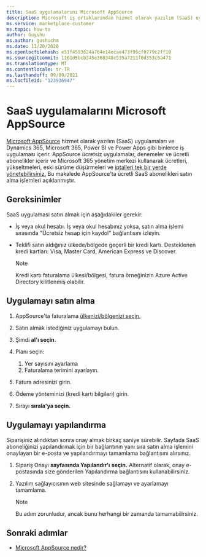 ```yaml
---
title: SaaS uygulamalarını Microsoft AppSource
description: Microsoft iş ortaklarından hizmet olarak yazılım (SaaS) uygulamaları satın Microsoft AppSource.
ms.service: marketplace-customer
ms.topic: how-to
author: Guyshu
ms.author: gushuchm
ms.date: 11/20/2020
ms.openlocfilehash: e51f4593624a764e14ecae473f96cf0779c2ff10
ms.sourcegitcommit: 1161d5bcb345e368348c535a7211f0d353c5a471
ms.translationtype: MT
ms.contentlocale: tr-TR
ms.lasthandoff: 09/09/2021
ms.locfileid: "123936947"
---
```

# <a name="purchase-saas-apps-on-microsoft-appsource"></a>SaaS uygulamalarını Microsoft AppSource

[Microsoft AppSource](https://appsource.microsoft.com/) hizmet olarak yazılım (SaaS) uygulamaları ve Dynamics 365, Microsoft 365, Power BI ve Power Apps gibi binlerce iş uygulaması içerir. AppSource ücretsiz uygulamalar, denemeler ve ücretli abonelikler içerir ve Microsoft 365 yönetim merkezi kullanarak ücretleri, yükseltmeleri, eski sürüme düşürmeleri ve [iptalleri tek bir yerde yönetebilirsiniz.](/microsoft-365/admin/admin-overview/about-the-admin-center) Bu makalede AppSource'ta ücretli SaaS abonelikleri satın alma işlemleri açıklanmıştır.

## <a name="requirements"></a>Gereksinimler

SaaS uygulaması satın almak için aşağıdakiler gerekir:

- İş veya okul hesabı. İş veya okul hesabınız yoksa, satın alma işlemi sırasında "Ücretsiz hesap için kaydol" bağlantısını izleyin.

- Teklifi satın aldığınız ülkede/bölgede geçerli bir kredi kartı. Desteklenen kredi kartları: Visa, Master Card, American Express ve Discover.

    > [!Note]
    > Kredi kartı faturalama ülkesi/bölgesi, fatura örneğinizin Azure Active Directory kilitlenmiş olabilir.

## <a name="purchase-the-application"></a>Uygulamayı satın alma

1. AppSource'ta faturalama [ülkenizi/bölgenizi seçin.](https://appsource.microsoft.com/)
1. Satın almak istediğiniz uygulamayı bulun.
1. Şimdi **al'ı seçin.**
1. Planı seçin:

    1. Yer sayısını ayarlama
    1. Faturalama terimini ayarlayın.

1. Fatura adresinizi girin.
1. Ödeme yönteminizi (kredi kartı bilgileri) girin.
1. Sırayı **sırala'ya seçin.**

## <a name="configure-the-application"></a>Uygulamayı yapılandırma

Siparişiniz alındıktan sonra onay almak birkaç saniye sürebilir. Sayfada SaaS aboneliğinizi yapılandırmak için bir bağlantının yanı sıra satın alma işlemini onaylayan bir e-posta ve yapılandırmayı tamamlama bağlantısını alırsınız.

1. Sipariş Onayı **sayfasında Yapılandır'ı** **seçin.** Alternatif olarak, onay e-postasında size gönderilen Yapılandırma bağlantısını kullanabilirsiniz.
1. Yazılım sağlayıcısının web sitesinde sağlamayı ve ayarlamayı tamamlama.

    > [!Note]
    > Bu adım zorunludur, ancak bunu herhangi bir zamanda tamamabilirsiniz.

## <a name="next-steps"></a>Sonraki adımlar

- [Microsoft AppSource nedir?](appsource-overview.md)
